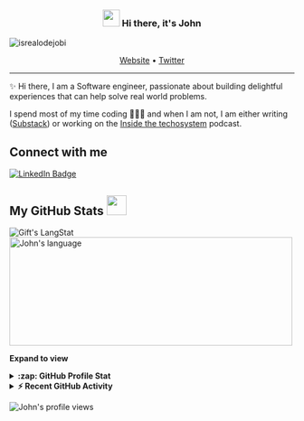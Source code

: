 <!-- Heading -->
<h3 align="center"><img src = "https://raw.githubusercontent.com/MartinHeinz/MartinHeinz/master/wave.gif" width = 30px> Hi there, it's John</h3>

<!-- Profile Views -->

<p align="left"> <img src="https://komarev.com/ghpvc/?username=johnayeni&label=Profile%20views&color=0e75b6&style=flat" alt="isrealodejobi" />
</p>

<p align="center">
  <a href="https://www.johnayeni.com">Website</a> •
  <a href="https://twitter.com/johnayeni_">Twitter</a>
</p>

 <!-- About section -->

---
✨ Hi there, I am a Software engineer, passionate about building delightful experiences that can help solve real world problems. 

I spend most of my time coding 👨🏽‍💻 and when I am not, I am either writing ([Substack]([https://medium.com/@johnayeni](https://limestack.substack.com/))) or working on the [Inside the techosystem](https://insidethetechosystem.com/) podcast.

<!-- About section: END -->


<!-- Conecct section -->

<h2>Connect with me </h3>
    <p>
        <a href="https://www.linkedin.com/in/john-ayeni-ifeoluwapo/"><img src="https://img.shields.io/badge/-John%20Ayeni%20-blue?style=plastic&amp;labelColor=blue&amp;logo=LinkedIn&amp;link=https://www.linkedin.com/in/john-ayeni-ifeoluwapo/" alt="LinkedIn Badge"></a> 
   </p>

 <!-- Connect section: END -->
 
  <!-- GitHub section -->

 ##  My GitHub Stats <img src = "https://i.pinimg.com/originals/65/c4/f4/65c4f452571be1261e9c623f7da488ac.gif" width = 35px> 
 
 <div>
   <img align="center" src="https://github-readme-streak-stats.herokuapp.com/?user=johnayeni" alt="Gift's LangStat" />
  <img align="center" src="https://github-readme-stats.vercel.app/api/top-langs?username=johnayeni&langs_count=10&show_icons=true&locale=en&layout=compact&theme=light" alt="John's language" height="192px"  width="500px"/>
</div>

**Expand to view**
<details>
  <summary><b>:zap: GitHub Profile Stat</b></summary>
  <img src="https://github-readme-stats.anuraghazra1.vercel.app/api?username=johnayeni&show_icons=true" />
</details>
<details>
  <summary><b>⚡ Recent GitHub Activity</b></summary>
  <br/>
   <a href="https://github.com/johnayeni/"><img alt="John' Activity Graph" src="https://activity-graph.herokuapp.com/graph?username=johnayeni&custom_title=John%20Contribution%20Graph&theme=react-dark" /></a>
  <br/>
</details>

<!-- GitHub section: END -->

<!-- Profile Views -->

<p align="left"> <img src="https://komarev.com/ghpvc/?username=johnayeni&label=Profile%20views&color=0e75b6&style=flat" alt="John's profile views" />
</p>

<!-- THE END -->
